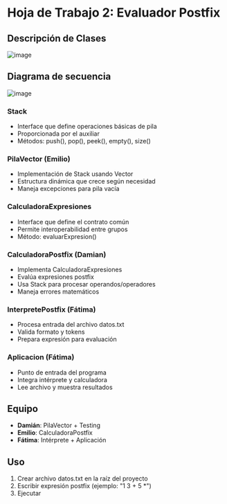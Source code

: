 # Hoja de Trabajo 2: Evaluador Postfix

## Descripción de Clases

![image](https://github.com/user-attachments/assets/f68b34ca-5528-4bef-ba03-013ed8d53200)

## Diagrama de secuencia 

![image](https://github.com/user-attachments/assets/5ba38eb5-3d40-4e61-9db6-205444d894cd)


### Stack<E>
- Interface que define operaciones básicas de pila
- Proporcionada por el auxiliar
- Métodos: push(), pop(), peek(), empty(), size()

### PilaVector<E> (Emilio)
- Implementación de Stack usando Vector
- Estructura dinámica que crece según necesidad
- Maneja excepciones para pila vacía

### CalculadoraExpresiones
- Interface que define el contrato común
- Permite interoperabilidad entre grupos
- Método: evaluarExpresion()

### CalculadoraPostfix (Damian)
- Implementa CalculadoraExpresiones
- Evalúa expresiones postfix
- Usa Stack para procesar operandos/operadores
- Maneja errores matemáticos

### InterpretePostfix (Fátima)
- Procesa entrada del archivo datos.txt
- Valida formato y tokens
- Prepara expresión para evaluación

### Aplicacion (Fátima)
- Punto de entrada del programa
- Integra intérprete y calculadora
- Lee archivo y muestra resultados


## Equipo
- **Damián**: PilaVector + Testing
- **Emilio**: CalculadoraPostfix
- **Fátima**: Intérprete + Aplicación

## Uso
1. Crear archivo datos.txt en la raíz del proyecto
2. Escribir expresión postfix (ejemplo: "1 3 + 5 *")
3. Ejecutar
